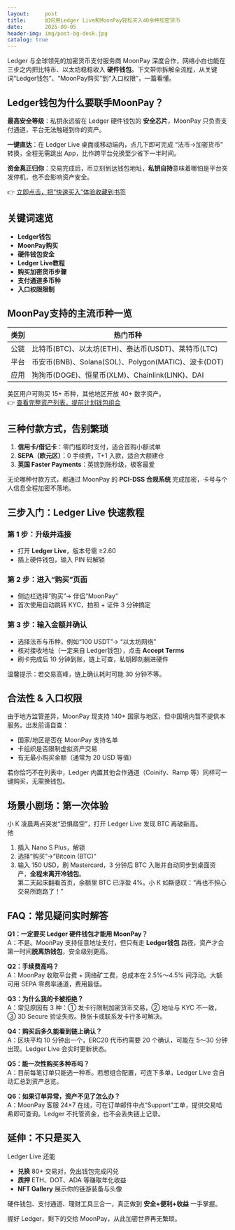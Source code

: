 ```yaml
---
layout:     post
title:      如何用Ledger Live和MoonPay轻松买入40余种加密货币
date:       2025-09-05
header-img: img/post-bg-desk.jpg
catalog: true
---
```


Ledger 与全球领先的加密货币支付服务商 MoonPay 深度合作，网络小白也能在三步之内把比特币、以太坊稳稳收入 **硬件钱包**。下文带你拆解全流程，从关键词“Ledger钱包”、“MoonPay购买”到“入口权限”，一篇看懂。

## Ledger钱包为什么要联手MoonPay？

**最高安全等级**：私钥永远留在 Ledger 硬件钱包的 **安全芯片**，MoonPay 只负责支付通道，平台无法触碰到你的资产。

**一键直达**：在 Ledger Live 桌面或移动端内，点几下即可完成 “法币→加密货币” 转换，全程无需跳出 App，比作跨平台兑换至少省下一半时间。

**资金真正归你**：交易完成后，币立刻到达钱包地址，**私钥自持**意味着哪怕是平台突发停机，也不会影响资产安全。

👉 [立即点击，把“快速买入”体验收藏到书签](https://okxdog.com/)

## 关键词速览
- **Ledger钱包**  
- **MoonPay购买**  
- **硬件钱包安全**  
- **Ledger Live教程**  
- **购买加密货币步骤**  
- **支付通道多币种**  
- **入口权限限制**

## MoonPay支持的主流币种一览

| 类别 | 热门币种 |
|---|---|
| 公链 | 比特币(BTC)、以太坊(ETH)、泰达币(USDT)、莱特币(LTC) |
| 平台 | 币安币(BNB)、Solana(SOL)、Polygon(MATIC)、波卡(DOT) |
| 应用 | 狗狗币(DOGE)、恒星币(XLM)、Chainlink(LINK)、DAI |

美区用户可购买 15+ 币种，其他地区开放 40+ 数字资产。  
👉 [查看完整资产列表，提前计划钱包组合](https://okxdog.com/)

## 三种付款方式，告别繁琐

1. **信用卡/借记卡**：零门槛即时支付，适合首购小额试单  
2. **SEPA（欧元区）**：0 手续费，T+1 入款，适合大额建仓  
3. **英国 Faster Payments**：英镑到账秒级，极客最爱  

无论哪种付款方式，都通过 MoonPay 的 **PCI-DSS 合规系统** 完成加密，卡号与个人信息全程加密不落地。

## 三步入门：Ledger Live 快速教程

### 第 1 步：升级并连接
- 打开 **Ledger Live**，版本号需 ≥2.60  
- 插上硬件钱包，输入 PIN 码解锁  

### 第 2 步：进入“购买”页面
- 侧边栏选择“购买”→ 伴侣“MoonPay”  
- 首次使用自动跳转 KYC，拍照 + 证件 3 分钟搞定  

### 第 3 步：输入金额并确认
- 选择法币与币种，例如“100 USDT”→ “以太坊网络”  
- 核对接收地址（一定来自 Ledger钱包），点击 **Accept Terms**  
- 刷卡完成后 10 分钟到账，链上可查，私钥即刻躺进硬件

温馨提示：若交易高峰，链上确认耗时可能 30 分钟不等。

## 合法性 & 入口权限

由于地方监管差异，MoonPay 现支持 140+ 国家与地区，但中国境内暂不提供本服务。出发前请自查：

- 国家/地区是否在 MoonPay 支持名单  
- 卡组织是否限制虚拟资产交易  
- 有无最小购买金额（通常为 20 USD 等值）

若你恰巧不在列表中，Ledger 内置其他合作通道（Coinify、Ramp 等）同样可一键购买，无需换钱包。

## 场景小剧场：第一次体验

小 K 凌晨两点突发“恐惧踏空”，打开 Ledger Live 发现 BTC 再破新高。  
他  
1. 插入 Nano S Plus，解锁  
2. 选择“购买”→“Bitcoin (BTC)”  
3. 输入 150 USD，刷 Mastercard，3 分钟后 BTC 入账并自动同步到桌面资产，**全程未离开冷钱包**。  
第二天起床翻看首页，余额里 BTC 已浮盈 4%。小 K 如斯感叹：“再也不担心交易所跑路了！”

## FAQ：常见疑问实时解答

**Q1：一定要买 Ledger 硬件钱包才能用 MoonPay？**  
A：不是。MoonPay 支持任意地址支付，但只有走 **Ledger钱包** 路径，资产才会第一时间**脱离热钱包**，安全级别更高。

**Q2：手续费高吗？**  
A：MoonPay 收取平台费 + 网络矿工费，总成本在 2.5%～4.5% 间浮动。大额可用 SEPA 零费率通道，费用最低。

**Q3：为什么我的卡被拒绝？**  
A：常见原因有 3 种：① 发卡行限制加密货币交易，② 地址与 KYC 不一致，③ 3D Secure 验证失败。换张卡或联系发卡行多可解决。

**Q4：购买后多久能看到链上确认？**  
A：区块平均 10 分钟出一个，ERC20 代币约需要 20 个确认，可能在 5～30 分钟出现。Ledger Live 会实时更新状态。

**Q5：能一次性购买多种币吗？**  
A：目前每笔订单只能选一种币。若想组合配置，可连下多单，Ledger Live 会自动汇总到资产总览。

**Q6：如果订单异常，资产不见了怎么办？**  
A：MoonPay 客服 24×7 在线，可在订单邮件中点“Support”工单，提供交易哈希即可查询。Ledger 不托管资金，也不会丢失链上记录。

## 延伸：不只是买入

Ledger Live 还能  
- **兑换** 80+ 交易对，免出钱包完成闪兑  
- **质押** ETH、DOT、ADA 等赚取年化收益  
- **NFT Gallery** 展示你的链游装备与头像  

硬件钱包、支付通道、理财工具三合一，真正做到 **安全+便利+收益** 一手掌握。

握好 Ledger，剩下的交给 MoonPay，从此加密世界再无繁琐。
